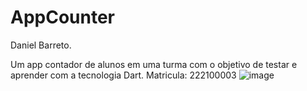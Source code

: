 # AppCounter
Daniel Barreto.

Um app contador de alunos em uma turma com o objetivo de testar e aprender com a tecnologia Dart.
Matricula: 222100003 
![image](https://github.com/DanielBarretoAlves/AppCounter/assets/26033105/f085322b-50d9-4285-968c-913d12982a87)
